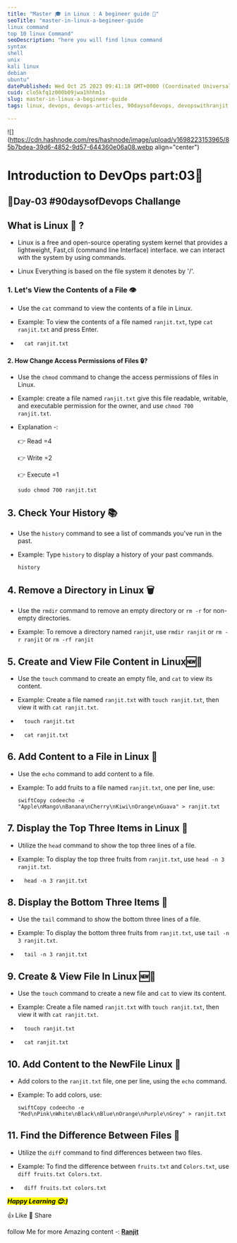 ```yaml
---
title: "Master 🎓 in Linux : A begineer guide 🚀"
seoTitle: "master-in-linux-a-begineer-guide
linux command 
top 10 linux Command"
seoDescription: "here you will find linux command 
syntax 
shell 
unix
kali linux 
debian
ubuntu"
datePublished: Wed Oct 25 2023 09:41:18 GMT+0000 (Coordinated Universal Time)
cuid: clo5kfq1z000b09jwa1hhhm1s
slug: master-in-linux-a-begineer-guide
tags: linux, devops, devops-articles, 90daysofdevops, devopswithranjit

---
```


![](https://cdn.hashnode.com/res/hashnode/image/upload/v1698223153965/85b7bdea-39d6-4852-9d57-644360e06a08.webp align="center")

# **Introduction to DevOps part:03**🚀

## 🚀Day-03 #90daysofDevops Challange

## What is Linux 🐧 ?

* Linux is a free and open-source operating system kernel that provides a lightweight, Fast,cli (command line Interface) interface. we can interact with the system by using commands.
    
* Linux Everything is based on the file system it denotes by '/'.
    

### **1\. Let's View the Contents of a File 👁️**

* Use the `cat` command to view the contents of a file in Linux.
    
* Example: To view the contents of a file named `ranjit.txt`, type `cat ranjit.txt` and press Enter.
    

* ```plaintext
    cat ranjit.txt
    ```
    

###   
**2\. How Change Access Permissions of Files 🔒?**

* Use the `chmod` command to change the access permissions of files in Linux.
    
* Example: create a file named `ranjit.txt` give this file readable, writable, and executable permission for the owner, and use `chmod 700 ranjit.txt`.
    
* Explanation -:
    
    👉 Read =4
    
    👉 Write =2
    
    👉 Execute =1
    
    ```plaintext
    sudo chmod 700 ranjit.txt
    ```
    

## **3\. Check Your History 📚**

* Use the `history` command to see a list of commands you've run in the past.
    
* Example: Type `history` to display a history of your past commands.
    
    ```plaintext
    history
    ```
    

## **4\. Remove a Directory in Linux 🗑️**

* Use the `rmdir` command to remove an empty directory or `rm -r` for non-empty directories.
    
* Example: To remove a directory named `ranjit`, use `rmdir ranjit` or `rm -r ranjit` or `rm -rf ranjit`
    

## **5\. Create and View File Content in Linux🆕📖**

* Use the `touch` command to create an empty file, and `cat` to view its content.
    
* Example: Create a file named `ranjit.txt` with `touch ranjit.txt`, then view it with `cat ranjit.txt`.
    
* ```plaintext
    touch ranjit.txt
    ```
    
* ```plaintext
    cat ranjit.txt
    ```
    

## **6\. Add Content to a File in Linux 📝**

* Use the `echo` command to add content to a file.
    
* Example: To add fruits to a file named `ranjit.txt`, one per line, use:
    
    ```plaintext
    swiftCopy codeecho -e "Apple\nMango\nBanana\nCherry\nKiwi\nOrange\nGuava" > ranjit.txt
    ```
    

## **7\. Display the Top Three Items in Linux 🥇**

* Utilize the `head` command to show the top three lines of a file.
    
* Example: To display the top three fruits from `ranjit.txt`, use `head -n 3 ranjit.txt`.
    
* ```plaintext
    head -n 3 ranjit.txt
    ```
    

## **8\. Display the Bottom Three Items 🥉**

* Use the `tail` command to show the bottom three lines of a file.
    
* Example: To display the bottom three fruits from `ranjit.txt`, use `tail -n 3 ranjit.txt`.
    
* ```plaintext
    tail -n 3 ranjit.txt
    ```
    

## **9\. Create & View File In Linux 🆕📖**

* Use the `touch` command to create a new file and `cat` to view its content.
    
* Example: Create a file named `ranjit.txt` with `touch ranjit.txt`, then view it with `cat ranjit.txt`.
    
* ```plaintext
    touch ranjit.txt
    ```
    
* ```plaintext
    cat ranjit.txt
    ```
    

## **10\. Add Content to the NewFile Linux 📝**

* Add colors to the `ranjit.txt` file, one per line, using the `echo` command.
    
* Example: To add colors, use:
    
    ```plaintext
    swiftCopy codeecho -e "Red\nPink\nWhite\nBlack\nBlue\nOrange\nPurple\nGrey" > ranjit.txt
    ```
    

## **11\. Find the Difference Between Files 🔄**

* Utilize the `diff` command to find differences between two files.
    
* Example: To find the difference between `fruits.txt` and `Colors.txt`, use `diff fruits.txt Colors.txt`.
    
* ```plaintext
    diff fruits.txt colors.txt
    ```
    

***<mark>Happy Learning 😊:)</mark>***

👍 Like 🔄 Share

follow Me for more Amazing content -: [**Ranjit**](https://hashnode.com/@RanjitKumarNayak)